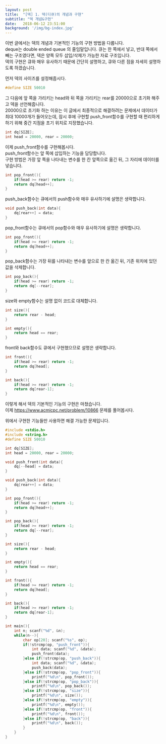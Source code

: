 ```yaml
---
layout: post
title:  "[덱] 1. 덱(디큐)의 개념과 구현"
subtitle: "덱 개념&구현"
date:   2018-06-12 23:51:00
background: '/img/bg-index.jpg'
---
```


이번 글에서는 덱의 개념과 기본적인 기능의 구현 방법을 다룹니다.<br>
deque는 double ended queue 의 줄임말입니다. 큐는 한 쪽에서 넣고, 반대 쪽에서 빼는 구조였다면, 덱은 양쪽 모두 삽입/삭제가 가능한 자료 구조입니다.<br>
덱의 구현은 큐와 매우 유사하기 때문에 간단히 설명하고, 큐와 다른 점을 자세히 설명하도록 하겠습니다.<br>

먼저 덱의 사이즈를 설정해줍시다.
```cpp
#define SIZE 50010
```

그 다음에 앞 쪽을 가리키는 head와 뒤 쪽을 가리키는 rear를 20000으로 초기화 해주고 덱을 선언해줍니다.<br>
20000으로 초기화 하는 이유는 이 글에서 최종적으로 해결하려는 문제에서 데이터가 최대 10000개가 들어오는데, 잠시 후에 구현할 push_front함수를 구현할 때 편리하게 하기 위해 중간 지점을 초기 위치로 지정했습니다.<br>
```cpp
int dq[SIZE];
int head = 20000, rear = 20000;
```

이제  push_front함수를 구현해봅시다.<br>
push_front함수는 앞 쪽에 삽입하는 기능을 담당합니다.<br>
구현 방법은 가장 앞 쪽을 나타내는 변수를 한 칸 앞쪽으로 옮긴 뒤, 그 자리에 데이터를 넣습니다.
```cpp
int pop_front(){
    if(head >= rear) return -1;
    return dq[head++];
}
```

push_back함수는 큐에서의 push함수와 매우 유사하기에 설명은 생략합니다.
```cpp
void push_back(int data){
    dq[rear++] = data;
}
```

pop_front함수는 큐에서의 pop함수와 매우 유사하기에 설명은 생략합니다.
```cpp
int pop_front(){
    if(head >= rear) return -1;
    return dq[head++];
}
```

pop_back함수는 가장 뒤를 나타내는 변수를 앞으로 한 칸 옮긴 뒤, 기존 위치에 있던 값을 삭제합니다.
```cpp
int pop_back(){
    if(head >= rear) return -1;
    return dq[--rear];
}
```

size와 empty함수는 설명 없이 코드로 대체합니다.
```cpp
int size(){
    return rear - head;
}

int empty(){
    return head == rear;
}
```

front와 back함수도 큐에서 구현했으므로 설명은 생략합니다.
```cpp
int front(){
    if(head >= rear) return -1;
    return dq[head];
}

int back(){
    if(head >= rear) return -1;
    return dq[rear-1];
}
```

이렇게 해서 덱의 기본적인 기능의 구현은 마쳤습니다.<br>
이제 https://www.acmicpc.net/problem/10866 문제를 풀어봅시다.

위에서 구현한 기능들만 사용하면 해결 가능한 문제입니다.
```cpp
#include <stdio.h>
#include <string.h>
#define SIZE 50010

int dq[SIZE];
int head = 20000, rear = 20000;

void push_front(int data){
    dq[--head] = data;
}

void push_back(int data){
    dq[rear++] = data;
}

int pop_front(){
    if(head >= rear) return -1;
    return dq[head++];
}

int pop_back(){
    if(head >= rear) return -1;
    return dq[--rear];
}

int size(){
    return rear - head;
}

int empty(){
    return head == rear;
}

int front(){
    if(head >= rear) return -1;
    return dq[head];
}

int back(){
    if(head >= rear) return -1;
    return dq[rear-1];
}

int main(){
    int n; scanf("%d", &n);
    while(n--){
        char op[20]; scanf("%s", op);
        if(!strcmp(op, "push_front")){
            int data; scanf("%d", &data);
            push_front(data);
        }else if(!strcmp(op, "push_back")){
            int data; scanf("%d", &data);
            push_back(data);
        }else if(!strcmp(op, "pop_front")){
            printf("%d\n", pop_front());
        }else if(!strcmp(op, "pop_back")){
            printf("%d\n", pop_back());
        }else if(!strcmp(op, "size")){
            printf("%d\n", size());
        }else if(!strcmp(op, "empty")){
            printf("%d\n", empty());
        }else if(!strcmp(op, "front")){
            printf("%d\n", front());
        }else if(!strcmp(op, "back")){
            printf("%d\n", back());
        }
    }
}
```
